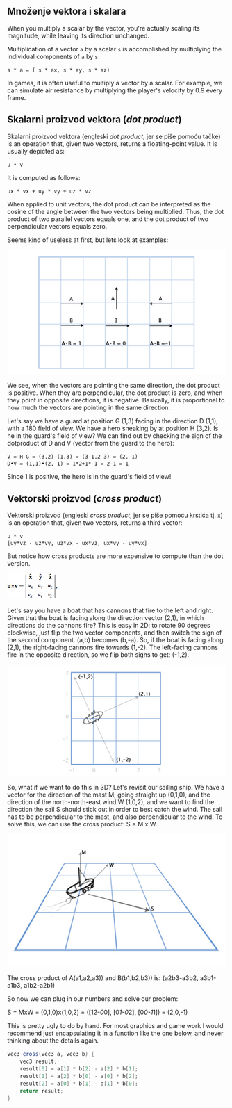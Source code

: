 ## Množenje vektora i skalara

When you multiply a scalar by the vector, you're actually scaling its magnitude, while leaving its direction unchanged.

Multiplication of a vector `a` by a scalar `s` is accomplished by multiplying the individual components of `a` by `s`:
```
s * a = ( s * ax, s * ay, s * az)
```

In games, it is often useful to multiply a vector by a scalar. For example, we can simulate air resistance by multiplying the player's velocity by 0.9 every frame.

## Skalarni proizvod vektora (*dot product*)

Skalarni proizvod vektora (engleski *dot product*, jer se piše pomoću tačke) is an operation that, given two vectors, returns a floating-point value. It is usually depicted as:
```
u • v
```
It is computed as follows:
```
ux * vx + uy * vy + uz * vz
```

When applied to unit vectors, the dot product can be interpreted as the cosine of the angle between the two vectors being multiplied. Thus, the dot product of two parallel vectors equals one, and the dot product of two perpendicular vectors equals zero.

Seems kind of useless at first, but lets look at examples:

![](slike/dotsimple.jpg)

We see, when the vectors are pointing the same direction, the dot product is positive. When they are perpendicular, the dot product is zero, and when they point in opposite directions, it is negative. Basically, it is proportional to how much the vectors are pointing in the same direction.

Let's say we have a guard at position G (1,3) facing in the direction D (1,1), with a 180 field of view. We have a hero sneaking by at position H (3,2). Is he in the guard's field of view? We can find out by checking the sign of the dotproduct of D and V (vector from the guard to the hero):
```
V = H-G = (3,2)-(1,3) = (3-1,2-3) = (2,-1)
D•V = (1,1)•(2,-1) = 1*2+1*-1 = 2-1 = 1
```
Since 1 is positive, the hero is in the guard's field of view!

## Vektorski proizvod (*cross product*)

Vektorski proizvod (engleski *cross product*, jer se piše pomoću krstića tj. `x`) is an operation that, given two vectors, returns a third vector:
```
u * v
[uy*vz - uz*vy, uz*vx - ux*vz, ux*vy - uy*vx]
```
But notice how cross products are more expensive to compute than the dot version.

![cross-product](slike/cross-product.gif)

Let's say you have a boat that has cannons that fire to the left and right. Given that the boat is facing along the direction vector (2,1), in which directions do the cannons fire? This is easy in 2D: to rotate 90 degrees clockwise, just flip the two vector components, and then switch the sign of the second component. (a,b) becomes (b,-a). So, if the boat is facing along (2,1), the right-facing cannons fire towards (1,-2). The left-facing cannons fire in the opposite direction, so we flip both signs to get: (-1,2).

![cross-product](slike/boat-3.jpg)

So, what if we want to do this in 3D? Let's revisit our sailing ship. We have a vector for the direction of the mast M, going straight up (0,1,0), and the direction of the north-north-east wind W (1,0,2), and we want to find the direction the sail S should stick out in order to best catch the wind. The sail has to be perpendicular to the mast, and also perpendicular to the wind. To solve this, we can use the cross product: S = M x W.

![cross-product](slike/boat2.jpg)

The cross product of A(a1,a2,a3)) and B(b1,b2,b3)) is:
(a2b3-a3b2, a3b1-a1b3, a1b2-a2b1)

So now we can plug in our numbers and solve our problem:

S = MxW = (0,1,0)x(1,0,2) = ([1*2-0*0], [0*1-0*2], [0*0-1*1]) = (2,0,-1)

This is pretty ugly to do by hand. For most graphics and game work I would recommend just encapsulating it in a function like the one below, and never thinking about the details again.

```java
vec3 cross(vec3 a, vec3 b) {
    vec3 result;
    result[0] = a[1] * b[2] - a[2] * b[1];
    result[1] = a[2] * b[0] - a[0] * b[2];
    result[2] = a[0] * b[1] - a[1] * b[0];
    return result;
}
